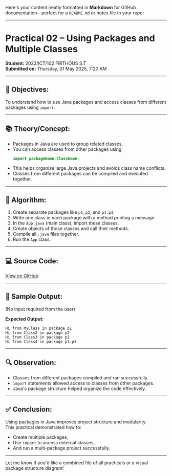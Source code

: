 Here's your content neatly formatted in **Markdown** for GitHub documentation—perfect for a `README.md` or notes file in your repo:

---

# Practical 02 – Using Packages and Multiple Classes  
**Student:** 2022/ICT/102 FIRTHOUS S.T  
**Submitted on:** Thursday, 01 May 2025, 7:20 AM  

---

## 🎯 Objectives:
To understand how to use Java packages and access classes from different packages using `import`.

---

## 📚 Theory/Concept:
- Packages in Java are used to group related classes.
- You can access classes from other packages using:  
  ```java
  import packageName.ClassName;
  ```
- This helps organize large Java projects and avoids class name conflicts.
- Classes from different packages can be compiled and executed together.

---

## 🧠 Algorithm:
1. Create separate packages like `p1`, `p2`, and `p1.p3`.
2. Write one class in each package with a method printing a message.
3. In the `App.java` (main class), import these classes.
4. Create objects of those classes and call their methods.
5. Compile all `.java` files together.
6. Run the `App` class.

---

## 💻 Source Code:
[View on GitHub](https://github.com/FirthousThasnim/IT1214-Practical-Record/tree/main/Session_02)

---

## 🔢 Sample Output:
(No input required from the user)

**Expected Output:**
```
Hi from MyClass in package p1  
Hi from Class2 in package p2  
Hi from Class3 in package p2  
Hi from Class4 in package p1.p3
```

---

## 🔍 Observation:
- Classes from different packages compiled and ran successfully.
- `import` statements allowed access to classes from other packages.
- Java's package structure helped organize the code effectively.

---

## ✅ Conclusion:
Using packages in Java improves project structure and modularity.  
This practical demonstrated how to:
- Create multiple packages,
- Use `import` to access external classes,
- And run a multi-package project successfully.

---

Let me know if you'd like a combined file of all practicals or a visual package structure diagram!
